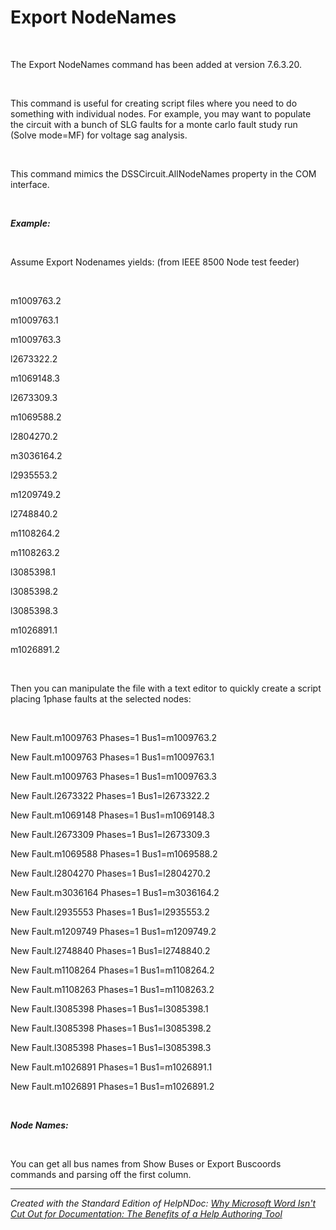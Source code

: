 # Export NodeNames 

&nbsp;

The Export NodeNames command has been added at version 7.6.3.20.

&nbsp;

This command is useful for creating script files where you need to do something with individual nodes. For example, you may want to populate the circuit with a bunch of SLG faults for a monte carlo fault study run (Solve mode=MF) for voltage sag analysis.

&nbsp;

This command mimics the DSSCircuit.AllNodeNames property in the COM interface.

&nbsp;

***Example:***

&nbsp;

Assume Export Nodenames yields: (from IEEE 8500 Node test feeder)

&nbsp;

m1009763.2

m1009763.1

m1009763.3

l2673322.2

m1069148.3

l2673309.3

m1069588.2

l2804270.2

m3036164.2

l2935553.2

m1209749.2

l2748840.2

m1108264.2

m1108263.2

l3085398.1

l3085398.2

l3085398.3

m1026891.1

m1026891.2

&nbsp;

Then you can manipulate the file with a text editor to quickly create a script placing 1phase faults at the selected nodes:

&nbsp;

New Fault.m1009763 Phases=1 Bus1=m1009763.2

New Fault.m1009763 Phases=1 Bus1=m1009763.1

New Fault.m1009763 Phases=1 Bus1=m1009763.3

New Fault.l2673322 Phases=1 Bus1=l2673322.2

New Fault.m1069148 Phases=1 Bus1=m1069148.3

New Fault.l2673309 Phases=1 Bus1=l2673309.3

New Fault.m1069588 Phases=1 Bus1=m1069588.2

New Fault.l2804270 Phases=1 Bus1=l2804270.2

New Fault.m3036164 Phases=1 Bus1=m3036164.2

New Fault.l2935553 Phases=1 Bus1=l2935553.2

New Fault.m1209749 Phases=1 Bus1=m1209749.2

New Fault.l2748840 Phases=1 Bus1=l2748840.2

New Fault.m1108264 Phases=1 Bus1=m1108264.2

New Fault.m1108263 Phases=1 Bus1=m1108263.2

New Fault.l3085398 Phases=1 Bus1=l3085398.1

New Fault.l3085398 Phases=1 Bus1=l3085398.2

New Fault.l3085398 Phases=1 Bus1=l3085398.3

New Fault.m1026891 Phases=1 Bus1=m1026891.1

New Fault.m1026891 Phases=1 Bus1=m1026891.2

&nbsp;

***Node Names:***

&nbsp;

You can get all bus names from Show Buses or Export Buscoords commands and parsing off the first column.

***
_Created with the Standard Edition of HelpNDoc: [Why Microsoft Word Isn't Cut Out for Documentation: The Benefits of a Help Authoring Tool](<https://www.helpndoc.com/news-and-articles/2022-09-27-why-use-a-help-authoring-tool-instead-of-microsoft-word-to-produce-high-quality-documentation/>)_

